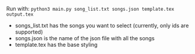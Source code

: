 Run with:  `python3 main.py song_list.txt songs.json template.tex output.tex`

- songs_list.txt has the songs you want to select (currently, only ids are supported)
- songs.json is the name of the json file with all the songs
- template.tex has the base styling


